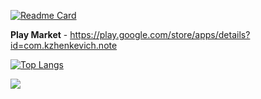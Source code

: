 [![Readme Card](https://github-readme-stats.vercel.app/api/pin/?username=Kirill13079&repo=Note&show_icons=true&theme=radical)](https://github.com/Kirill13079/Note)

<b>Play Market</b> - https://play.google.com/store/apps/details?id=com.kzhenkevich.note 

[![Top Langs](https://github-readme-stats.vercel.app/api/top-langs/?username=Kirill13079&layout=compact&show_icons=true&theme=radical)](https://github.com/anuraghazra/github-readme-stats)

![](https://komarev.com/ghpvc/?username=Kirill13079&color=green) 
